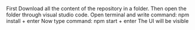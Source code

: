 First Download all the content of the repository in a folder.
Then open the folder through visual studio code.
Open terminal and write command: npm install + enter 
Now type command: npm start + enter
The UI will be visible
